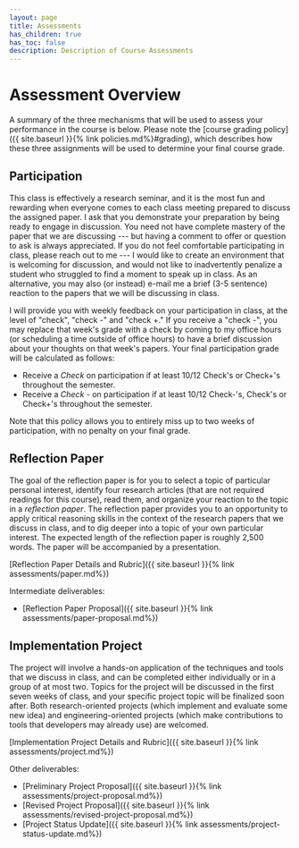 ```yaml
---
layout: page
title: Assessments
has_children: true
has_toc: false
description: Description of Course Assessments
---
```


# Assessment Overview
A summary of the three mechanisms that will be used to assess your performance in the course is below. 
Please note the [course grading policy]({{ site.baseurl }}{% link policies.md%}#grading), which describes how these three assignments will be used to determine your final course grade.

## Participation
This class is effectively a research seminar, and it is the most fun and rewarding when everyone comes to each class meeting prepared to discuss the assigned paper. 
I ask that you demonstrate your preparation by being ready to engage in discussion. You need not have complete mastery of the paper that we are discussing --- but having a comment to offer or question to ask is always appreciated.
If you do not feel comfortable participating in class, please reach out to me --- I would like to create an environment that is welcoming for discussion, and would not like to inadvertently penalize a student who struggled to find a moment to speak up in class.
As an alternative, you may also (or instead) e-mail me a brief (3-5 sentence) reaction to the papers that we will be discussing in class.

I will provide you with weekly feedback on your participation in class, at the level of "check", "check -" and "check +." If you receive a "check -", you may replace that week's grade with a check by coming to my office hours (or scheduling a time outside of office hours) to have a brief discussion about your thoughts on that week's papers. Your final participation grade will be calculated as follows:

* Receive a *Check* on participation if at least 10/12 Check's or Check+'s throughout the semester.
* Receive a *Check -* on participation if at least 10/12 Check-'s, Check's or Check+'s throughout the semester.

Note that this policy allows you to entirely miss up to two weeks of participation, with no penalty on your final grade. 

## Reflection Paper
The goal of the reflection paper is for you to select a topic of particular personal interest, identify four research articles (that are not required readings for this course), read them, and organize your reaction to the topic in a *reflection paper*. The reflection paper provides you to an opportunity to apply critical reasoning skills in the context of the research papers that we discuss in class, and to dig deeper into a topic of your own particular interest. The expected length of the reflection paper is roughly 2,500 words. The paper will be accompanied by a presentation.

[Reflection Paper Details and Rubric]({{ site.baseurl }}{% link assessments/paper.md%})

Intermediate deliverables:
* [Reflection Paper Proposal]({{ site.baseurl }}{% link assessments/paper-proposal.md%})

## Implementation Project
The project will involve a hands-on application of the techniques and tools that we discuss in class, and can be completed either individually or in a group of at most two. Topics for the project will be discussed in the first seven weeks of class, and your specific project topic will be finalized soon after. Both research-oriented projects (which implement and evaluate some new idea) and engineering-oriented projects (which make contributions to tools that developers may already use) are welcomed.

[Implementation Project Details and Rubric]({{ site.baseurl }}{% link assessments/project.md%})

Other deliverables:
* [Preliminary Project Proposal]({{ site.baseurl }}{% link assessments/project-proposal.md%})
* [Revised Project Proposal]({{ site.baseurl }}{% link assessments/revised-project-proposal.md%})
* [Project Status Update]({{ site.baseurl }}{% link assessments/project-status-update.md%})


